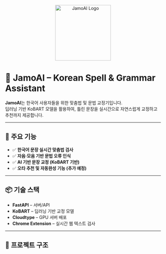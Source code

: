 <p align="center">
  <img src="./jamoai_logo.png" width="180" alt="JamoAI Logo" />
</p>

# 🧠 JamoAI – Korean Spell & Grammar Assistant

**JamoAI**는 한국어 사용자들을 위한 맞춤법 및 문법 교정기입니다.  
딥러닝 기반 KoBART 모델을 활용하여, 틀린 문장을 실시간으로 자연스럽게 교정하고 추천까지 제공합니다.

---

## 🚀 주요 기능

- ✅ **한국어 문장 실시간 맞춤법 검사**
- ✅ **자음·모음 기반 문법 오류 인식**
- ✅ **AI 기반 문장 교정 (KoBART 기반)**
- ✅ **오타 추천 및 자동완성 기능 (추가 예정)**

---

## 📦 기술 스택

- **FastAPI** – 서버/API
- **KoBART** – 딥러닝 기반 교정 모델
- **Cloudtype** – GPU 서버 배포
- **Chrome Extension** – 실시간 웹 텍스트 검사

---

## 📁 프로젝트 구조

